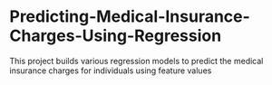 # Predicting-Medical-Insurance-Charges-Using-Regression
This project builds various regression models to predict the medical insurance charges for individuals using feature values  
